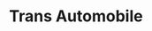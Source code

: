 ---
title: "Trans Automobile"
url: /trans-sur-erdre/trans-automobile/
shop: réparation de voitures
---